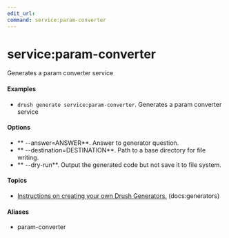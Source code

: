 ```yaml
---
edit_url: 
command: service:param-converter
---
```

# service:param-converter

Generates a param converter service

#### Examples

- <code>drush generate service:param-converter</code>. Generates a param converter service

#### Options

- ** --answer=ANSWER**. Answer to generator question.
- ** --destination=DESTINATION**. Path to a base directory for file writing.
- ** --dry-run**. Output the generated code but not save it to file system.

#### Topics

- [Instructions on creating your own Drush Generators.](../../vendor/drush/drush/docs/generators.md) (docs:generators)

#### Aliases

- param-converter

